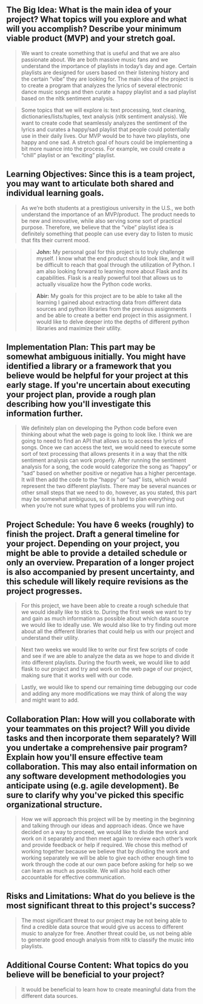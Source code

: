 ## **The Big Idea: What is the main idea of your project? What topics will you explore and what will you accomplish? Describe your minimum viable product (MVP) and your stretch goal.**

>We want to create something that is useful and that we are also passionate about. We are both massive music fans and we understand the importance of playlists in today’s day and age. Certain playlists are designed for users based on their listening history and the certain “vibe” they are looking for. The main idea of the project is to create a program that analyzes the lyrics of several electronic dance music songs and then curate a happy playlist and a sad playlist based on the nltk sentiment analysis. 

>Some topics that we will explore is: text processing, text cleaning, dictionaries/lists/tuples, text analysis (nltk sentiment analysis). We want to create code that seamlessly analyzes the sentiment of the lyrics and curates a happy/sad playlist that people could potentially use in their daily lives.
Our MVP would be to have two playlists, one happy and one sad. A stretch goal of hours could be implementing a bit more nuance into the process. For example, we could create a “chill” playlist or an “exciting” playlist.

## **Learning Objectives: Since this is a team project, you may want to articulate both shared and individual learning goals.**

>As we’re both students at a prestigious university in the U.S., we both understand the importance of an MVP/product. The product needs to be new and innovative, while also serving some sort of practical purpose. Therefore, we believe that the “vibe” playlist idea is definitely something that people can use every day to listen to music that fits their current mood. 

>>**John:** My personal goal for this project is to truly challenge myself. I know what the end product should look like, and it will be difficult to reach that goal through the utilization of Python. I am also looking forward to learning more about Flask and its capabilities. Flask is a really powerful tool that allows us to actually visualize how the Python code works.

>>**Abir:** My goals for this project are to be able to take all the learning I gained about extracting data from different data sources and python libraries from the previous assignments and be able to create a better end project in this assignment. I would like to delve deeper into the depths of different python libraries and maximize their utility.

## **Implementation Plan: This part may be somewhat ambiguous initially. You might have identified a library or a framework that you believe would be helpful for your project at this early stage. If you're uncertain about executing your project plan, provide a rough plan describing how you'll investigate this information further.**

>We definitely plan on developing the Python code before even thinking about what the web page is going to look like. I think we are going to need to find an API that allows us to access the lyrics of songs. Once we can access the text, we would need to execute some sort of text processing that allows presents it in a way that the nltk sentiment analysis can work properly. After running the sentiment analysis for a song, the code would categorize the song as “happy” or “sad” based on whether positive or negative has a higher percentage. It will then add the code to the “happy” or “sad” lists, which would represent the two different playlists. There may be several nuances or other small steps that we need to do, however, as you stated, this part may be somewhat ambiguous, so it is hard to plan everything out when you’re not sure what types of problems you will run into. 

## **Project Schedule: You have 6 weeks (roughly) to finish the project. Draft a general timeline for your project. Depending on your project, you might be able to provide a detailed schedule or only an overview. Preparation of a longer project is also accompanied by present uncertainty, and this schedule will likely require revisions as the project progresses.**

>For this project, we have been able to create a rough schedule that we would ideally like to stick to. During the first week we want to try and gain as much information as possible about which data source we would like to ideally use. We would also like to try finding out more about all the different libraries that could help us with our project and understand their utility. 

>Next two weeks we would like to write our first few scripts of code and see if we are able to analyze the data as we hope to and divide it into different playlists. 
During the fourth week, we would like to add flask to our project and try and work on the web page of our project, making sure that it works well with our code.

>Lastly, we would like to spend our remaining time debugging our code and adding any more modifications we may think of along the way and might want to add. 

## **Collaboration Plan: How will you collaborate with your teammates on this project? Will you divide tasks and then incorporate them separately? Will you undertake a comprehensive pair program? Explain how you'll ensure effective team collaboration. This may also entail information on any software development methodologies you anticipate using (e.g. agile development). Be sure to clarify why you've picked this specific organizational structure.**

>How we will approach this project will be by meeting in the beginning and talking through our ideas and approach ideas. Once we have decided on a way to proceed, we would like to divide the work and work on it separately and then meet again to review each other’s work and provide feedback or help if required. 
We chose this method of working together because we believe that by dividing the work and working separately we will be able to give each other enough time to work through the code at our own pace before asking for help so we can learn as much as possible. We will also hold each other accountable for effective communication. 

## **Risks and Limitations: What do you believe is the most significant threat to this project's success?**

>The most significant threat to our project may be not being able to find a credible data source that would give us access to different music to analyze for free. Another threat could be, us not being able to generate good enough analysis from nltk to classify the music into playlists.

## **Additional Course Content: What topics do you believe will be beneficial to your project?**

>It would be beneficial to learn how to create meaningful data from the different data sources. 
